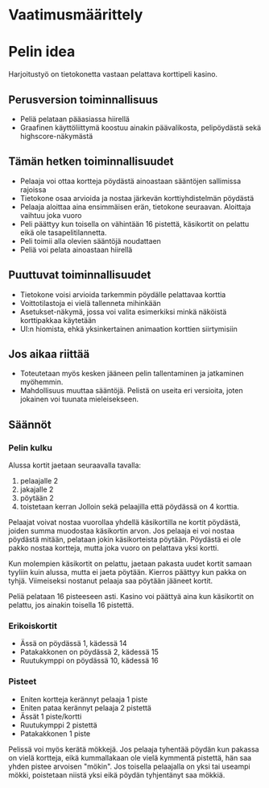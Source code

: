 # Vaatimusmäärittely

# Pelin idea

Harjoitustyö on tietokonetta vastaan pelattava korttipeli kasino. 

## Perusversion toiminnallisuus

- Peliä pelataan pääasiassa hiirellä 
- Graafinen käyttöliittymä koostuu ainakin päävalikosta, pelipöydästä sekä highscore-näkymästä

## Tämän hetken toiminnallisuudet

- Pelaaja voi ottaa kortteja pöydästä ainoastaan sääntöjen sallimissa rajoissa
- Tietokone osaa arvioida ja nostaa järkevän korttiyhdistelmän pöydästä
- Pelaaja aloittaa aina ensimmäisen erän, tietokone seuraavan. Aloittaja vaihtuu joka vuoro
- Peli päättyy kun toisella on vähintään 16 pistettä, käsikortit on pelattu eikä ole tasapelitilannetta.
- Peli toimii alla olevien sääntöjä noudattaen
- Peliä voi pelata ainoastaan hiirellä

## Puuttuvat toiminnallisuudet
 
 - Tietokone voisi arvioida tarkemmin pöydälle pelattavaa korttia
 - Voittotilastoja ei vielä tallenneta mihinkään
 - Asetukset-näkymä, jossa voi valita esimerkiksi minkä näköistä korttipakkaa käytetään
 - UI:n hiomista, ehkä yksinkertainen animaation korttien siirtymisiin

## Jos aikaa riittää

- Toteutetaan myös kesken jääneen pelin tallentaminen ja jatkaminen myöhemmin.
- Mahdollisuus muuttaa sääntöjä. Pelistä on useita eri versioita, joten jokainen voi tuunata mieleisekseen.

## Säännöt

### Pelin kulku

Alussa kortit jaetaan seuraavalla tavalla:
1. pelaajalle 2
2. jakajalle 2
3. pöytään 2
4. toistetaan kerran
Jolloin sekä pelaajilla että pöydässä on 4 korttia.

Pelaajat voivat nostaa vuorollaa yhdellä käsikortilla ne kortit pöydästä, joiden summa muodostaa käsikortin arvon.
Jos pelaaja ei voi nostaa pöydästä mitään, pelataan jokin käsikorteista pöytään.
Pöydästä ei ole pakko nostaa kortteja, mutta joka vuoro on pelattava yksi kortti.

Kun molempien käsikortit on pelattu, jaetaan pakasta uudet kortit samaan tyyliin kuin alussa, mutta ei jaeta pöytään.
Kierros päättyy kun pakka on tyhjä. Viimeiseksi nostanut pelaaja saa pöytään jääneet kortit.

Peliä pelataan 16 pisteeseen asti. Kasino voi päättyä aina kun käsikortit on pelattu, jos ainakin toisella 16 pistettä.

### Erikoiskortit

- Ässä on pöydässä 1, kädessä 14
- Patakakkonen on pöydässä 2, kädessä 15
- Ruutukymppi on pöydässä 10, kädessä 16

### Pisteet

- Eniten kortteja kerännyt pelaaja  1 piste
- Eniten pataa kerännyt pelaaja     2 pistettä
- Ässät                             1 piste/kortti
- Ruutukymppi                       2 pistettä
- Patakakkonen                      1 piste

Pelissä voi myös kerätä mökkejä. Jos pelaaja tyhentää pöydän kun pakassa on vielä kortteja, eikä kummallakaan ole vielä kymmentä pistettä, hän saa yhden pistee arvoisen "mökin".
Jos toisella pelaajalla on yksi tai useampi mökki, poistetaan niistä yksi eikä pöydän tyhjentänyt saa mökkiä.
